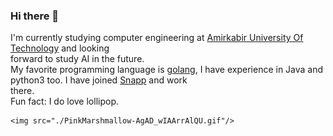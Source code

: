 ### Hi there 👋

<!--
**elahe-dastan/elahe-dastan** is a ✨ _special_ ✨ repository because its `README.md` (this file) appears on your GitHub profile.

Here are some ideas to get you started:

- 🔭 I’m currently working on ...
- 🌱 I’m currently learning ...
- 👯 I’m looking to collaborate on ...
- 🤔 I’m looking for help with ...
- 💬 Ask me about ...
- 📫 How to reach me: ...
- 😄 Pronouns: ...
- ⚡ Fun fact: ...
-->

I'm currently studying computer engineering at [Amirkabir University Of Technology](https://aut.ac.ir/) and looking <br/>forward to study AI in the future.<br/>
My favorite programming language is [golang](https://golang.org/), I have experience in Java and python3 too. I have joined [Snapp](https://snapp.ir/) and work<br/> 
there.<br/>
Fun fact: I do love lollipop.

<p align="center">

    <img src="./PinkMarshmallow-AgAD_wIAArrAlQU.gif"/>
</p>
